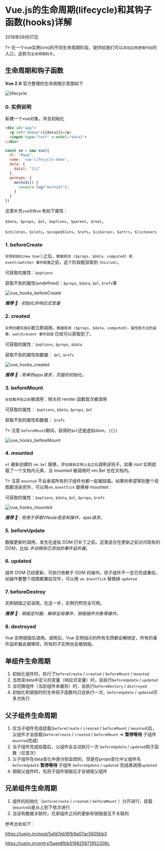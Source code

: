 # Vue.js的生命周期(lifecycle)和其钩子函数(hooks)详解

2018年09月07日

?> 在一个vue实例(vm)的不同生命周期阶段，提供给我们可以`添加应用逻辑代码`的入口，这称为`生命周期钩子`。

## 生命周期和钩子函数

**Vue 2.0** 官方整理的生命周期示意图如下

![lifecycle](_media/vue/vue_lifecycle/main.png)

### 0. 实例说明

新建一个vue对象，并且初始化

```html
<div id="app">
  <p ref="demop">{{data1}}</p>
  <input type="text" v-model="data1">
</div>
```

```javascript
const vm = new Vue({
  el: "#app",
  name: 'vue-lifecycle-demo',
  data: {
    data1: "111"
  },
  methods: {
    method1() {
      console.log("method1");
    }
  }
})
```
这里补充`vue实例vm` 有如下属性：

`$data`，`$props`，`$el`，`$options`，`$parent`，`$root`，

`$children`，`$slots`，`$scopedSlots`，`$refs`，`$isServer`，`$attrs`，`$listeners`

### 1. beforeCreate

  `实例初始化new Vue()`之后，`数据观测 ($props、$data、computed) 和 event/watcher 事件配置`之前，这个阶段能获取到 `this(vm)`。
  
  可获取的属性：`$options`

  获取不到的属性(undefined)：`$props`, `$data`, `$el`, `$refs`等

  ![vue_hooks_beforeCreate](_media/vue/vue_lifecycle/vue_hooks_beforeCreate.png)

  _**推荐** 🔑 : 初始化非响应式变量_

### 2. created

  `实例创建完成后`被立即调用，`数据观测 ($props、$data、computed)，属性和方法的运算，watch/event 事件回调` 已经可以获取到了。
  
  可获取的属性：`$options`, `$props`,  `$data`

  获取不到的属性和数据： `$el`, `$refs`

  ![vue_hooks_created](_media/vue/vue_lifecycle/vue_hooks_created.png)

  _**推荐** 🔑 : 简单的ajax请求，页面的初始化。_

### 3. beforeMount

  `在挂载开始之前`被调用：相关的 render 函数首次被调用

  可获取的属性： `$options`, `$data`, `$props`,  `$el`

  获取不到的属性和数据： `$refs`

?> 注意 `beforeMount`期间，获得的`$el`还是虚拟dom，`{{}}`

  ![vue_hooks_beforeMount](_media/vue/vue_lifecycle/vue_hooks_beforeMount.png)

### 4. mounted

  `el` 被新创建的 `vm.$el` 替换，并`挂载到实例上去之后`调用该钩子。如果 root 实例挂载了一个文档内元素，当 mounted 被调用时 vm.$el 也在文档内。

?> 注意 `mounted` 不会承诺所有的子组件也都一起被挂载。如果你希望等到整个视图都渲染完毕，可以用`vm.$nextTick` 替换掉 mounted：

  可获取的属性：`$options`, `$data`, `$el`, `$props`, `$refs`

  ![vue_hooks_mounted](_media/vue/vue_lifecycle/vue_hooks_mounted.png)

  _**推荐** 🔑 : 常用于获取VNode信息和操作，ajax请求。_

### 5. beforeUpdate

  数据更新时调用，发生在虚拟 DOM 打补丁之前。这里适合在更新之前访问现有的 DOM，比如 *手动移除已添加的事件监听器*。

### 6. updated

  组件 DOM 已经更新，可执行依赖于 DOM 的操作。但子组件不一定已完成重绘，如操作要整个视图都重绘完毕，可以用 `vm.$nextTick` 替换掉 `updated`

### 7. beforeDestroy

  实例销毁之前调用。在这一步，实例仍然完全可用。 

  _**推荐** 🔑 : 销毁定时器、解绑全局事件、销毁插件对象等操作。_

### 8. destroyed

  Vue 实例销毁后调用。调用后，Vue 实例指示的所有东西都会解绑定，所有的事件监听器会被移除，所有的子实例也会被销毁。

## 单组件生命周期

1. 初始化组件时，执行了`beforeCreate` / `created` / `beforeMount` / `mounted`
2. 当改变data中定义的变量（响应式变量）时，会执行`beforeUpdate` / `updated`
3. 当切换组件（当前组件未缓存）时，会执行`beforeDestory` / `destroyed`
4. 初始化和销毁时的生命钩子函数均只会执行一次，`beforeUpdate` / `updated`可多次执行

## 父子组件生命周期

1. 仅当子组件完成挂载(`beforeCreate` / `created` / `beforeMount` / `mounted`)后，父组件才会挂载(`beforeCreate` / `created` / `beforeMount` => **暂停等待** 子组件`mounted`完成)
2. 当子组件完成挂载后，父组件会主动执行一次 `beforeUpdate` / `updated`钩子函数（仅首次）
3. 父子组件在data变化中是分别监控的，但是在props变化中父组件先`beforeUpdate` **暂停等待** 子组件 `beforeUpdate` / `updated` 完成再调用`updated`
4. 销毁父组件时，先将子组件销毁后才会销毁父组件

## 兄弟组件生命周期

1. 组件的初始化（`beforeCreate` / `created` / `beforeMount` ）分开进行，挂载(`mounted`)是从上到下依次进行
2. 当没有数据关联时，兄弟组件之间的更新和销毁是互不关联的

参考出处如下：

https://juejin.im/post/5afd7eb16fb9a07ac5605bb3

https://juejin.im/entry/5aee8fbb518825671952308c